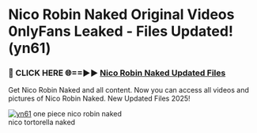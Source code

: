 # Nico Robin Naked Original Videos 0nlyFans Leaked - Files Updated! (yn61)

<h3>🔴 CLICK HERE 🌐==►► <a href="https://tinyurl.com/yckcrads" rel="nofollow">Nico Robin Naked Updated Files</a></h3>

Get Nico Robin Naked and all content. Now you can access all videos and pictures of Nico Robin Naked. New Updated Files 2025!

[![yn61](https://i.imgur.com/hpKpOFt.gif)](https://tinyurl.com/yckcrads)
one piece nico robin naked<br>
nico tortorella naked